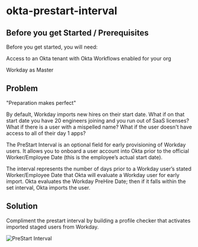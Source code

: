 # okta-prestart-interval


## Before you get Started / Prerequisites
Before you get started, you will need:

Access to an Okta tenant with Okta Workflows enabled for your org

Workday as Master 

## Problem

"Preparation makes perfect" 

By default, Workday imports new hires on their start date. What if on that start date you have 20 engineers joining and you run out of SaaS licenses? What if there is a user with a mispelled name? What if the user doesn't have access to all of their day 1 apps?

The PreStart Interval is an optional field for early provisioning of Workday users. It allows you to onboard a user account into Okta prior to the official Worker/Employee Date (this is the employee’s actual start date). 

The interval represents the number of days prior to a Workday user’s stated Worker/Employee Date that Okta will evaluate a Workday user for early import. Okta evaluates the Workday PreHire Date; then if it falls within the set interval, Okta imports the user.

## Solution

Compliment the prestart interval by building a profile checker that activates imported staged users from Workday.


![PreStart Interval](https://user-images.githubusercontent.com/87619174/147149655-eb68bbf6-ee5c-4897-9dbd-03c928dc6f6f.png)


